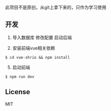 此项目不是原创，从git上拿下来的，只作为学习使用
## 开发

1. 导入数据库 修改配置 启动后端


2. 安装前端vue相关依赖

```shell
$ cd vue-shrio && npm install
```

5. 启动前端

```shell
$ npm run dev
```

## License

MIT
